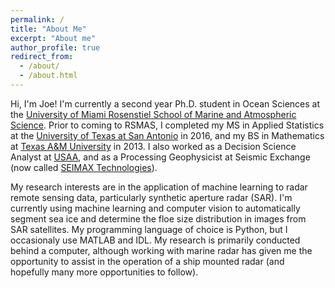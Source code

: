 ```yaml
---
permalink: /
title: "About Me"
excerpt: "About me"
author_profile: true
redirect_from: 
  - /about/
  - /about.html
---
```




Hi, I'm Joe! I'm currently a second year Ph.D. student in Ocean Sciences at the [University of Miami Rosenstiel School of Marine and Atmospheric Science](http://rsmas.miami.edu). Prior to coming to RSMAS, I completed my MS in Applied Statistics at the [University of Texas at San Antonio](http://utsa.edu) in 2016, and my BS in Mathematics at [Texas A&M University](http://tamu.edu) in 2013. I also worked as a Decision Science Analyst at [USAA](http://usaa.com), and as a Processing Geophysicist at Seismic Exchange (now called [SEIMAX Technologies](http://seimaxtech.com)).

My research interests are in the application of machine learning to radar remote sensing data, particularly synthetic aperture radar (SAR). I'm currently using machine learning and computer vision to automatically segment sea ice and determine the floe size distribution in images from SAR satellites. My programming language of choice is Python, but I occasionaly use MATLAB and IDL. My research is primarily conducted behind a computer, although working with marine radar has given me the opportunity to assist in the operation of a ship mounted radar (and hopefully many more opportunities to follow).


